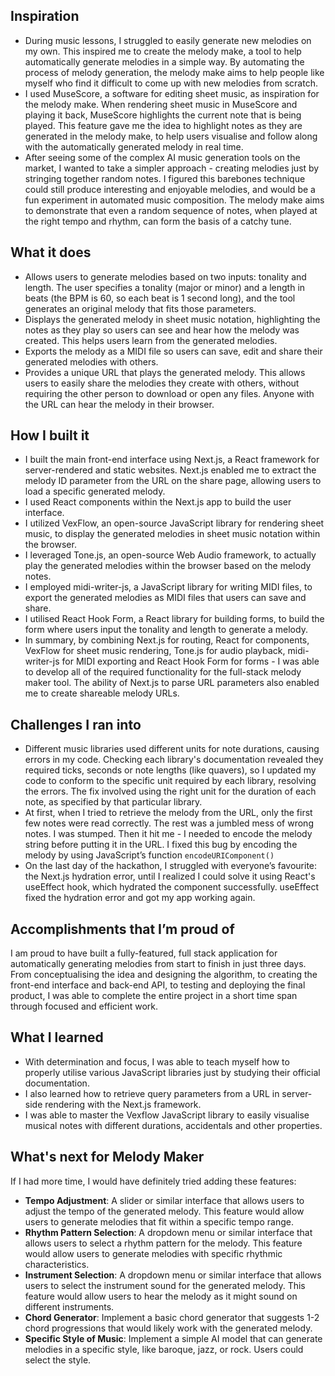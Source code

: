 ## Inspiration
- During music lessons, I struggled to easily generate new melodies on my own. This inspired me to create the melody make, a tool to help automatically generate melodies in a simple way. By automating the process of melody generation, the melody make aims to help people like myself who find it difficult to come up with new melodies from scratch.
- I used MuseScore, a software for editing sheet music, as inspiration for the melody make. When rendering sheet music in MuseScore and playing it back, MuseScore highlights the current note that is being played. This feature gave me the idea to highlight notes as they are generated in the melody make, to help users visualise and follow along with the automatically generated melody in real time.
- After seeing some of the complex AI music generation tools on the market, I wanted to take a simpler approach - creating melodies just by stringing together random notes. I figured this barebones technique could still produce interesting and enjoyable melodies, and would be a fun experiment in automated music composition. The melody make aims to demonstrate that even a random sequence of notes, when played at the right tempo and rhythm, can form the basis of a catchy tune.

## What it does
- Allows users to generate melodies based on two inputs: tonality and length. The user specifies a tonality (major or minor) and a length in beats (the BPM is 60, so each beat is 1 second long), and the tool generates an original melody that fits those parameters.
- Displays the generated melody in sheet music notation, highlighting the notes as they play so users can see and hear how the melody was created. This helps users learn from the generated melodies.
- Exports the melody as a MIDI file so users can save, edit and share their generated melodies with others.
- Provides a unique URL that plays the generated melody. This allows users to easily share the melodies they create with others, without requiring the other person to download or open any files. Anyone with the URL can hear the melody in their browser.

## How I built it
- I built the main front-end interface using Next.js, a React framework for server-rendered and static websites. Next.js enabled me to extract the melody ID parameter from the URL on the share page, allowing users to load a specific generated melody.
- I used React components within the Next.js app to build the user interface.
- I utilized VexFlow, an open-source JavaScript library for rendering sheet music, to display the generated melodies in sheet music notation within the browser.
- I leveraged Tone.js, an open-source Web Audio framework, to actually play the generated melodies within the browser based on the melody notes.
- I employed midi-writer-js, a JavaScript library for writing MIDI files, to export the generated melodies as MIDI files that users can save and share.
- I utilised React Hook Form, a React library for building forms, to build the form where users input the tonality and length to generate a melody.
- In summary, by combining Next.js for routing, React for components, VexFlow for sheet music rendering, Tone.js for audio playback, midi-writer-js for MIDI exporting and React Hook Form for forms - I was able to develop all of the required functionality for the full-stack melody maker tool. The ability of Next.js to parse URL parameters also enabled me to create shareable melody URLs.

## Challenges I ran into
- Different music libraries used different units for note durations, causing errors in my code. Checking each library's documentation revealed they required ticks, seconds or note lengths (like quavers), so I updated my code to conform to the specific unit required by each library, resolving the errors. The fix involved using the right unit for the duration of each note, as specified by that particular library.
- At first, when I tried to retrieve the melody from the URL, only the first few notes were read correctly. The rest was a jumbled mess of wrong notes. I was stumped. Then it hit me - I needed to encode the melody string before putting it in the URL. I fixed this bug by encoding the melody by using JavaScript’s function `encodeURIComponent()`
- On the last day of the hackathon, I struggled with everyone’s favourite: the Next.js hydration error, until I realized I could solve it using React's useEffect hook, which hydrated the component successfully. useEffect fixed the hydration error and got my app working again.

## Accomplishments that I’m proud of
I am proud to have built a fully-featured, full stack application for automatically generating melodies from start to finish in just three days. From conceptualising the idea and designing the algorithm, to creating the front-end interface and back-end API, to testing and deploying the final product, I was able to complete the entire project in a short time span through focused and efficient work.

## What I learned
- With determination and focus, I was able to teach myself how to properly utilise various JavaScript libraries just by studying their official documentation. 
- I also learned how to retrieve query parameters from a URL in server-side rendering with the Next.js framework.
- I was able to master the Vexflow JavaScript library to easily visualise musical notes with different durations, accidentals and other properties.

## What's next for Melody Maker
If I had more time, I would have definitely tried adding these features:
- **Tempo Adjustment**: A slider or similar interface that allows users to adjust the tempo of the generated melody. This feature would allow users to generate melodies that fit within a specific tempo range.
- **Rhythm Pattern Selection**: A dropdown menu or similar interface that allows users to select a rhythm pattern for the melody. This feature would allow users to generate melodies with specific rhythmic characteristics.
- **Instrument Selection**: A dropdown menu or similar interface that allows users to select the instrument sound for the generated melody. This feature would allow users to hear the melody as it might sound on different instruments.
- **Chord Generator**: Implement a basic chord generator that suggests 1-2 chord progressions that would likely work with the generated melody.
- **Specific Style of Music**: Implement a simple AI model that can generate melodies in a specific style, like baroque, jazz, or rock. Users could select the style.
